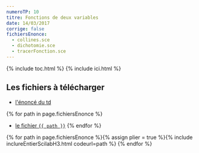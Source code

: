 ```yaml
---
numeroTP: 10
titre: Fonctions de deux variables
date: 14/03/2017
corrige: false
fichiersEnonce: 
  - collines.sce
  - dichotomie.sce
  - tracerFonction.sce
---
```


{% include toc.html %}
{% include ici.html %}

## Les fichiers à télécharger

- [l'énoncé du td](tdDeuxV.pdf)

{% for path in page.fichiersEnonce %}
- <a href="{{ path }}" download="{{ path }}">le fichier `{{ path }}`</a>
{% endfor %}

{% for path in page.fichiersEnonce %}{% 
  assign plier = true %}{% 
  include inclureEntierScilabH3.html codeurl=path %}
{% endfor %}

